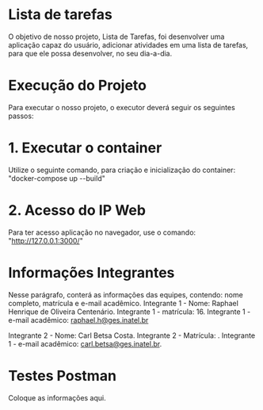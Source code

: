 # Lista de tarefas
O objetivo de nosso projeto, Lista de Tarefas, foi desenvolver uma aplicação capaz do usuário, adicionar atividades em uma lista de tarefas, para que ele possa desenvolver, no seu dia-a-dia.

# Execução do Projeto
Para executar o nosso projeto, o executor deverá seguir os seguintes passos:

#   1. Executar o container
Utilize o seguinte comando, para criação e inicialização do container: "docker-compose up --build"

#   2. Acesso do IP Web
Para ter acesso aplicação no navegador, use o comando: "http://127.0.0.1:3000/"

# Informações Integrantes
Nesse parágrafo, conterá as informações das equipes, contendo: nome completo, matrícula e e-mail acadêmico.
Integrante 1 - Nome: Raphael Henrique de Oliveira Centenário.
Integrante 1 - matrícula: 16.
Integrante 1 - e-mail acadêmico: raphael.h@ges.inatel.br

Integrante 2 - Nome: Carl Betsa Costa.
Integrante 2 - Matrícula: .
Integrante 1 - e-mail acadêmico: carl.betsa@ges.inatel.br.

# Testes Postman
Coloque as informações aqui.
